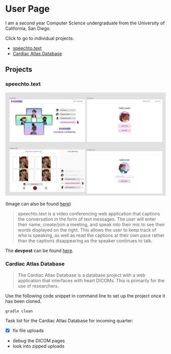 # User Page

I am a second year Computer Science undergraduate from the University of California, San Diego.

Click to go to individual projects:
- [speechto.text](speechto.text)
- [Cardiac Atlas Database](cardiac-atlas-database)

## Projects

### speechto.text

<img src="./speechtotech.png"/>

(Image can also be found [here](./speechtotech.png))

> speechto.text is a video conferencing web application that captions the conversation in the form of text messages. The user will enter their name, create/join a meeting, and speak into their mic to see their words displayed on the right. This allows the user to keep track of who is speaking, as well as read the captions at their own pace rather than the captions disappearing as the speaker continues to talk.

The **devpost** can be found [here](https://devpost.com/software/speechto-tech).

### Cardiac Atlas Database

> The Cardiac Atlas Database is a database project with a web application that interfaces with heart DICOMs. This is primarily for the use of researchers.

Use the following code snippet in command line to set up the project once it has been cloned.

```
gradle clean
```

Task list for the Cardiac Atlas Database for incoming quarter:
- [x] fix file uploads
- debug the DICOM pages
- look into zipped uploads